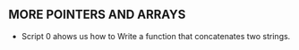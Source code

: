 ## MORE POINTERS AND ARRAYS

* Script 0 ahows us how to Write a function that concatenates two strings.
